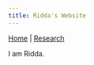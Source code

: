 ```yaml
---
title: Ridda's Website
---
```

[Home](https://riddaali.github.io) |  [Research](https://riddaali.github.io/research)

I am Ridda. 
